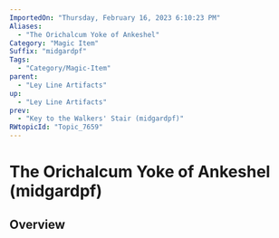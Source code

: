 ```yaml
---
ImportedOn: "Thursday, February 16, 2023 6:10:23 PM"
Aliases:
  - "The Orichalcum Yoke of Ankeshel"
Category: "Magic Item"
Suffix: "midgardpf"
Tags:
  - "Category/Magic-Item"
parent:
  - "Ley Line Artifacts"
up:
  - "Ley Line Artifacts"
prev:
  - "Key to the Walkers' Stair (midgardpf)"
RWtopicId: "Topic_7659"
---
```

# The Orichalcum Yoke of Ankeshel (midgardpf)
## Overview

